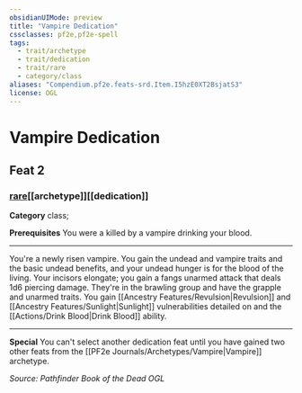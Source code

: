 ```yaml
---
obsidianUIMode: preview
title: "Vampire Dedication"
cssclasses: pf2e,pf2e-spell
tags:
  - trait/archetype
  - trait/dedication
  - trait/rare
  - category/class
aliases: "Compendium.pf2e.feats-srd.Item.I5hzE0XT2BsjatS3"
license: OGL
---
```

# Vampire Dedication
## Feat 2
### [rare](rare.md "Rare Rarity Trait")[[archetype]][[dedication]]

**Category** class; 



**Prerequisites** You were a killed by a vampire drinking your blood.
* * *
You're a newly risen vampire. You gain the undead and vampire traits and the basic undead benefits, and your undead hunger is for the blood of the living. Your incisors elongate; you gain a fangs unarmed attack that deals 1d6 piercing damage. They're in the brawling group and have the grapple and unarmed traits. You gain [[Ancestry Features/Revulsion|Revulsion]] and [[Ancestry Features/Sunlight|Sunlight]] vulnerabilities detailed on and the [[Actions/Drink Blood|Drink Blood]] ability.

* * *

**Special** You can't select another dedication feat until you have gained two other feats from the [[PF2e Journals/Archetypes/Vampire|Vampire]] archetype.

*Source: Pathfinder Book of the Dead*
*OGL*